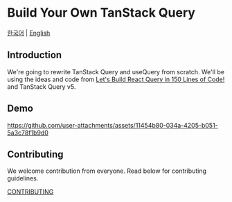 # Build Your Own TanStack Query

<a href="https://mugglim.github.io/build-your-own-tanstack-query">한국어</a> | <a href="/en.md">English</a>

## Introduction

We're going to rewrite TanStack Query and useQuery from scratch.
We'll be using the ideas and code from [Let's Build React Query in 150 Lines of Code!](https://www.youtube.com/watch?v=9SrIirrnwk0) and TanStack Query v5.

## Demo

https://github.com/user-attachments/assets/11454b80-034a-4205-b051-5a3c78f1b9d0

## Contributing

We welcome contribution from everyone. Read below for contributing guidelines.

[CONTRIBUTING](/CONTRIBUTING.md)
